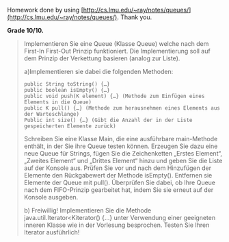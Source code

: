 Homework done by using [http://cs.lmu.edu/~ray/notes/queues/](http://cs.lmu.edu/~ray/notes/queues/). Thank you.

**Grade 10/10.**

> Implementieren Sie eine Queue (Klasse Queue<K>) welche nach dem First-In First-Out Prinzip funktioniert. Die Implementierung soll auf dem Prinzip der Verkettung basieren (analog zur Liste). 
> 
> a)Implementieren sie dabei die folgenden Methoden:
> 
>     public String toString() {…}
>     public boolean isEmpty() {…}
>     public void push(K element) {…} (Methode zum Einfügen eines Elements in die Queue)
>     public K pull() {…} (Methode zum herausnehmen eines Elements aus der Warteschlange)
>     Public int size() {…} (Gibt die Anzahl der in der Liste gespeicherten Elemente zurück)
> 
> Schreiben Sie eine Klasse Main, die eine ausführbare main-Methode enthält, in der Sie ihre Queue testen können. 
> Erzeugen Sie dazu eine neue Queue für Strings, fügen Sie die Zeichenketten „Erstes Element“, „Zweites Element“ und „Drittes Element“ hinzu und geben Sie die Liste auf der Konsole aus.
> Prüfen Sie vor und nach dem Hinzufügen der Elemente den Rückgabewert der Methode isEmpty(). Entfernen sie Elemente der Queue mit pull(). Überprüfen Sie dabei, ob Ihre Queue nach dem FIFO-Prinzip gearbeitet hat, indem Sie sie erneut auf der Konsole ausgeben.
> 
> b) Freiwillig!
> Implementieren Sie die Methode java.util.Iterator<Kiterator() {...} unter Verwendung einer geeigneten inneren Klasse wie in der Vorlesung besprochen. Testen Sie Ihren Iterator ausführlich!